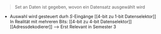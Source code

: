 > Set an Daten ist gegeben, wovon ein Datensatz ausgewählt wird
- Auswahl wird gesteuert durh $S$-Eingänge
[[4-bit zu 1-bit Datenselektor]]
In Realität mit mehreren Bits: [[4-bit zu 4-bit Datenselektor]]
[[Adressdekodierer]] --> Erst Relevant in Semester 3
